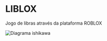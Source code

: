 # LIBLOX
Jogo de libras através da plataforma ROBLOX

![Diagrama ishikawa](https://github.com/user-attachments/assets/ed1e65d7-6401-43fe-bbed-af6d4abe3ef3)


